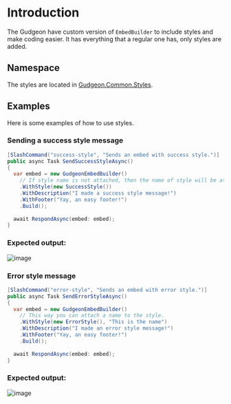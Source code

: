 # Introduction

The Gudgeon have custom version of `EmbedBuilder` to include styles and make coding easier. It has everything that a regular one has, only styles are added.



## Namespace

The styles are located in [Gudgeon.Common.Styles](https://github.com/Zobweyt/Gudgeon/tree/master/Common/Styles).


## Examples
Here is some examples of how to use styles.

### Sending a success style message
```cs
[SlashCommand("success-style", "Sends an embed with success style.")]
public async Task SendSuccessStyleAsync()
{
  var embed = new GudgeonEmbedBuilder()
    // If style name is not attached, then the name of style will be attached i.e. "Success".
    .WithStyle(new SuccessStyle())
    .WithDescription("I made a success style message!")
    .WithFooter("Yay, an easy footer!")
    .Build();
    
  await RespondAsync(embed: embed);
}
```

<h3>Expected output:</h3>

![image](https://user-images.githubusercontent.com/98274273/156772963-a8821a78-115e-4efb-a25d-6ce34eaecd12.png)



### Error style message
```cs
[SlashCommand("error-style", "Sends an embed with error style.")]
public async Task SendErrorStyleAsync()
{
  var embed = new GudgeonEmbedBuilder()
    // This way you can attach a name to the style.
    .WithStyle(new ErrorStyle(), "This is the name")
    .WithDescription("I made an error style message!")
    .WithFooter("Yay, an easy footer!")
    .Build();
    
  await RespondAsync(embed: embed);
}
```

<h3>Expected output:</h3>

![image](https://user-images.githubusercontent.com/98274273/156773035-6b54efa5-3a5c-4661-96fa-d422c2146766.png)

